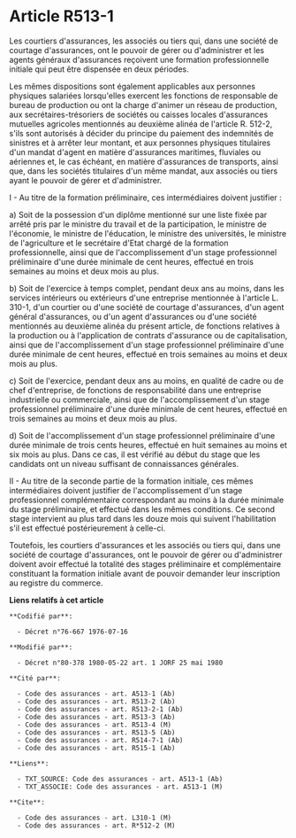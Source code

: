 # Article R513-1

Les courtiers d'assurances, les associés ou tiers qui, dans une société de courtage d'assurances, ont le pouvoir de gérer ou
d'administrer et les agents généraux d'assurances reçoivent une formation professionnelle initiale qui peut être dispensée en
deux périodes.

Les mêmes dispositions sont également applicables aux personnes physiques salariées lorsqu'elles exercent les fonctions de
responsable de bureau de production ou ont la charge d'animer un réseau de production, aux secrétaires-trésoriers de sociétés
ou caisses locales d'assurances mutuelles agricoles mentionnés au deuxième alinéa de l'article R. 512-2, s'ils sont autorisés
à décider du principe du paiement des indemnités de sinistres et à arrêter leur montant, et aux personnes physiques
titulaires d'un mandat d'agent en matière d'assurances maritimes, fluviales ou aériennes et, le cas échéant, en matière
d'assurances de transports, ainsi que, dans les sociétés titulaires d'un même mandat, aux associés ou tiers ayant le pouvoir
de gérer et d'administrer.

I - Au titre de la formation préliminaire, ces intermédiaires doivent justifier :

a) Soit de la possession d'un diplôme mentionné sur une liste fixée par arrêté pris par le ministre du travail et de la
participation, le ministre de l'économie, le ministre de l'éducation, le ministre des universités, le ministre de
l'agriculture et le secrétaire d'Etat chargé de la formation professionnelle, ainsi que de l'accomplissement d'un stage
professionnel préliminaire d'une durée minimale de cent heures, effectué en trois semaines au moins et deux mois au plus.

b) Soit de l'exercice à temps complet, pendant deux ans au moins, dans les services intérieurs ou extérieurs d'une entreprise
mentionnée à l'article L. 310-1, d'un courtier ou d'une société de courtage d'assurances, d'un agent général d'assurances, ou
d'un agent d'assurances ou d'une société mentionnés au deuxième alinéa du présent article, de fonctions relatives à la
production ou à l'application de contrats d'assurance ou de capitalisation, ainsi que de l'accomplissement d'un stage
professionnel préliminaire d'une durée minimale de cent heures, effectué en trois semaines au moins et deux mois au plus.

c) Soit de l'exercice, pendant deux ans au moins, en qualité de cadre ou de chef d'entreprise, de fonctions de responsabilité
dans une entreprise industrielle ou commerciale, ainsi que de l'accomplissement d'un stage professionnel préliminaire d'une
durée minimale de cent heures, effectué en trois semaines au moins et deux mois au plus.

d) Soit de l'accomplissement d'un stage professionnel préliminaire d'une durée minimale de trois cents heures, effectué en
huit semaines au moins et six mois au plus. Dans ce cas, il est vérifié au début du stage que les candidats ont un niveau
suffisant de connaissances générales.

II - Au titre de la seconde partie de la formation initiale, ces mêmes intermédiaires doivent justifier de l'accomplissement
d'un stage professionnel complémentaire correspondant au moins à la durée minimale du stage préliminaire, et effectué dans
les mêmes conditions. Ce second stage intervient au plus tard dans les douze mois qui suivent l'habilitation s'il est
effectué postérieurement à celle-ci.

Toutefois, les courtiers d'assurances et les associés ou tiers qui, dans une société de courtage d'assurances, ont le pouvoir
de gérer ou d'administrer doivent avoir effectué la totalité des stages préliminaire et complémentaire constituant la
formation initiale avant de pouvoir demander leur inscription au registre du commerce.

**Liens relatifs à cet article**

	**Codifié par**:

	  - Décret n°76-667 1976-07-16

	**Modifié par**:

	  - Décret n°80-378 1980-05-22 art. 1 JORF 25 mai 1980

	**Cité par**:

	  - Code des assurances - art. A513-1 (Ab)
	  - Code des assurances - art. R513-2 (Ab)
	  - Code des assurances - art. R513-2-1 (Ab)
	  - Code des assurances - art. R513-3 (Ab)
	  - Code des assurances - art. R513-4 (M)
	  - Code des assurances - art. R513-5 (Ab)
	  - Code des assurances - art. R514-7-1 (Ab)
	  - Code des assurances - art. R515-1 (Ab)

	**Liens**:

	  - TXT_SOURCE: Code des assurances - art. A513-1 (Ab)
	  - TXT_ASSOCIE: Code des assurances - art. A513-1 (M)

	**Cite**:

	  - Code des assurances - art. L310-1 (M)
	  - Code des assurances - art. R*512-2 (M)

